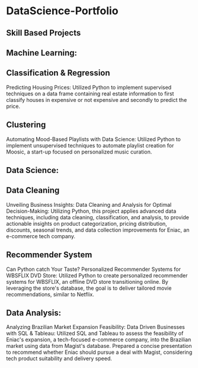 # DataScience-Portfolio

## Skill Based Projects

## Machine Learning:
## Classification & Regression

Predicting Housing Prices: Utilized Python to implement supervised techniques on a data frame containing real estate information to first classify houses in expensive or not expensive and secondly to predict the price.
## Clustering
Automating Mood-Based Playlists with Data Science: Utilized Python to implement unsupervised techniques to automate playlist creation for Moosic, a start-up focused on personalized music curation.


## Data Science:

## Data Cleaning
Unveiling Business Insights: Data Cleaning and Analysis for Optimal Decision-Making: Utilizing Python, this project applies advanced data techniques, including data cleaning, classification, and analysis, to provide actionable insights on product categorization, pricing distribution, discounts, seasonal trends, and data collection improvements for Eniac, an e-commerce tech company.
## Recommender System
Can Python catch Your Taste? Personalized Recommender Systems for WBSFLIX DVD Store: Utilized Python to create personalized recommender systems for WBSFLIX, an offline DVD store transitioning online. By leveraging the store's database, the goal is to deliver tailored movie recommendations, similar to Netflix.


## Data Analysis:

Analyzing Brazilian Market Expansion Feasibility: Data Driven Businesses with SQL & Tableau: Utilized SQL and Tableau to assess the feasibility of Eniac's expansion, a tech-focused e-commerce company, into the Brazilian market using data from Magist's database. Prepared a concise presentation to recommend whether Eniac should pursue a deal with Magist, considering tech product suitability and delivery speed.

